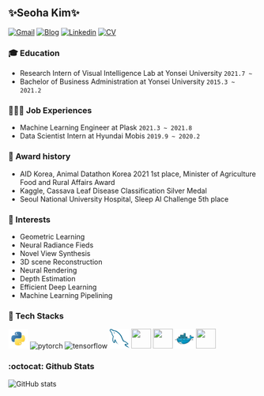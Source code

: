 ## ✨Seoha Kim✨

[![Gmail](https://img.shields.io/badge/Gmail-d14836?style=flat-square&logo=Gmail&logoColor=white&link=mailto:kseoha7.com)](mailto:kseoha7@gmail.com)
[![Blog](https://img.shields.io/badge/Tistory-orange?style=flat-square&logo=Blogger&logoColor=white&link=https://learning-sarah.tistory.com/)](https://learning-sarah.tistory.com/) 
[![Linkedin](https://img.shields.io/badge/Linkedin-navy?style=flat-square&logo=Linkedin&logoColor=white&link=https://www.linkedin.com/in/kseoha7)](https://www.linkedin.com/in/kseoha7) 
[![CV](https://img.shields.io/badge/Curriculum%20Vitae-informational?style=flat-square&logo=Latex&logoColor=white&link=https://seoha-kim.github.io/)](https://seoha-kim.github.io/)

### 🎓 Education

- Research Intern of Visual Intelligence Lab at Yonsei University ```2021.7 ~ ```
- Bachelor of Business Administration at Yonsei University ```2015.3 ~ 2021.2```


### 🧑🏻‍💻 Job Experiences

- Machine Learning Engineer at Plask ```2021.3 ~ 2021.8```
- Data Scientist Intern at Hyundai Mobis ```2019.9 ~ 2020.2```


### 👑 Award history

- AID Korea, Animal Datathon Korea 2021 1st place, Minister of Agriculture Food and Rural Affairs Award
- Kaggle, Cassava Leaf Disease Classification Silver Medal
- Seoul National University Hospital, Sleep AI Challenge 5th place


### 🌈 Interests
- Geometric Learning
- Neural Radiance Fieds
- Novel View Synthesis
- 3D scene Reconstruction
- Neural Rendering
- Depth Estimation
- Efficient Deep Learning
- Machine Learning Pipelining


### 🔧 Tech Stacks
<p align="left">
  <img src="https://raw.githubusercontent.com/github/explore/80688e429a7d4ef2fca1e82350fe8e3517d3494d/topics/python/python.png" alt="python" width="40" height="40"/>
  <img src="https://www.vectorlogo.zone/logos/pytorch/pytorch-icon.svg" alt="pytorch" width="40" height="40"/> 
  <img src="https://www.vectorlogo.zone/logos/tensorflow/tensorflow-icon.svg" alt="tensorflow" widt kmh="40" height="40"/> 
  <img src="https://github.com/devicons/devicon/blob/master/icons/mysql/mysql-original.svg" width="40" height="40"/> 
  <img src="https://www.kubeflow.org/docs/images/logos/Pipeline.png" width="40" height="40"/> 
  <img src="https://www.instana.com/media/01_INSTANA_IconSet_ApacheSpark.svg" width="40" height="40"/> 
  <img src="https://github.com/devicons/devicon/blob/master/icons/docker/docker-original.svg" width="40" height="40"/>
  <img src="https://user-images.githubusercontent.com/32903323/43256817-e40da78a-90c5-11e8-9c84-9471549a1259.png" width="40" height="40"/>
  


### :octocat: Github Stats
![GitHub stats](https://github-readme-stats.vercel.app/api?username=seoha-kim&show_icons=true&theme=vue)
